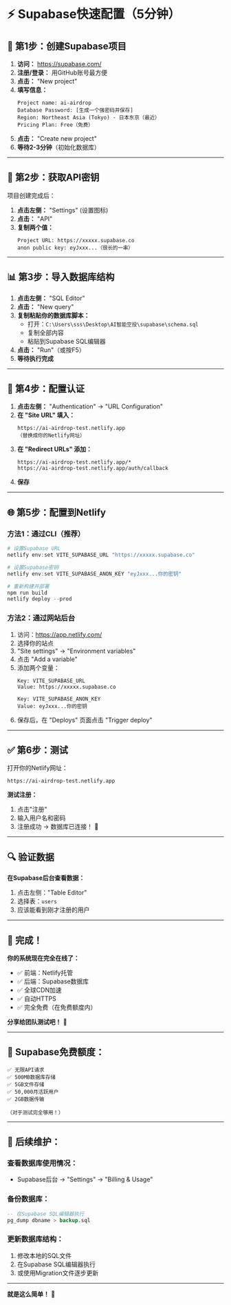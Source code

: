 # ⚡ **Supabase快速配置（5分钟）**

## 🚀 **第1步：创建Supabase项目**

1. **访问：** https://supabase.com/
2. **注册/登录：** 用GitHub账号最方便
3. **点击：** "New project"
4. **填写信息：**
   ```
   Project name: ai-airdrop
   Database Password: [生成一个强密码并保存]
   Region: Northeast Asia (Tokyo) - 日本东京（最近）
   Pricing Plan: Free（免费）
   ```
5. **点击：** "Create new project"
6. **等待2-3分钟**（初始化数据库）

---

## 🔑 **第2步：获取API密钥**

项目创建完成后：

1. **点击左侧：** "Settings" (设置图标)
2. **点击：** "API"
3. **复制两个值：**
   ```
   Project URL: https://xxxxx.supabase.co
   anon public key: eyJxxx...（很长的一串）
   ```

---

## 📊 **第3步：导入数据库结构**

1. **点击左侧：** "SQL Editor"
2. **点击：** "New query"
3. **复制粘贴你的数据库脚本：**
   - 打开：`C:\Users\sss\Desktop\AI智能空投\supabase\schema.sql`
   - 复制全部内容
   - 粘贴到Supabase SQL编辑器
4. **点击：** "Run"（或按F5）
5. **等待执行完成**

---

## 🔐 **第4步：配置认证**

1. **点击左侧：** "Authentication" → "URL Configuration"
2. **在 "Site URL" 填入：**
   ```
   https://ai-airdrop-test.netlify.app
   （替换成你的Netlify网址）
   ```
3. **在 "Redirect URLs" 添加：**
   ```
   https://ai-airdrop-test.netlify.app/*
   https://ai-airdrop-test.netlify.app/auth/callback
   ```
4. **保存**

---

## 🌐 **第5步：配置到Netlify**

### **方法1：通过CLI（推荐）**

```powershell
# 设置Supabase URL
netlify env:set VITE_SUPABASE_URL "https://xxxxx.supabase.co"

# 设置Supabase密钥
netlify env:set VITE_SUPABASE_ANON_KEY "eyJxxx...你的密钥"

# 重新构建并部署
npm run build
netlify deploy --prod
```

### **方法2：通过网站后台**

1. 访问：https://app.netlify.com/
2. 选择你的站点
3. "Site settings" → "Environment variables"
4. 点击 "Add a variable"
5. 添加两个变量：
   ```
   Key: VITE_SUPABASE_URL
   Value: https://xxxxx.supabase.co
   
   Key: VITE_SUPABASE_ANON_KEY
   Value: eyJxxx...你的密钥
   ```
6. 保存后，在 "Deploys" 页面点击 "Trigger deploy"

---

## ✅ **第6步：测试**

打开你的Netlify网址：
```
https://ai-airdrop-test.netlify.app
```

**测试注册：**
1. 点击"注册"
2. 输入用户名和密码
3. 注册成功 → 数据库已连接！ 🎉

---

## 🔍 **验证数据**

**在Supabase后台查看数据：**

1. 点击左侧："Table Editor"
2. 选择表：`users`
3. 应该能看到刚才注册的用户

---

## 🎯 **完成！**

**你的系统现在完全在线了：**
- ✅ 前端：Netlify托管
- ✅ 后端：Supabase数据库
- ✅ 全球CDN加速
- ✅ 自动HTTPS
- ✅ 完全免费（在免费额度内）

**分享给团队测试吧！** 🚀

---

## 📱 **Supabase免费额度：**

```
✅ 无限API请求
✅ 500MB数据库存储
✅ 5GB文件存储
✅ 50,000月活跃用户
✅ 2GB数据传输

（对于测试完全够用！）
```

---

## 🔧 **后续维护：**

### **查看数据库使用情况：**
- Supabase后台 → "Settings" → "Billing & Usage"

### **备份数据库：**
```sql
-- 在Supabase SQL编辑器执行
pg_dump dbname > backup.sql
```

### **更新数据库结构：**
1. 修改本地的SQL文件
2. 在Supabase SQL编辑器执行
3. 或使用Migration文件逐步更新

---

**就是这么简单！** 🎉





































